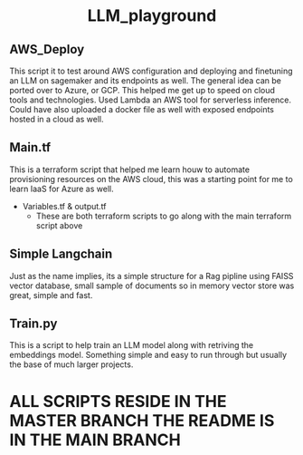 # <center> LLM_playground </center>

## AWS_Deploy 
This script it to test around AWS configuration and deploying and finetuning an LLM on sagemaker and its endpoints as well.
The general idea can be ported over to Azure, or GCP. This helped me get up to speed on cloud tools and technologies. Used Lambda an AWS tool for serverless inference.
Could have also uploaded a docker file as well with exposed endpoints hosted in a cloud as well.

## Main.tf
This is a terraform script that helped me learn houw to automate provisioning resources on the AWS cloud, this was a starting point for me to learn IaaS for Azure as well.
  + Variables.tf & output.tf
      - These are both terraform scripts to go along with the main terraform script above

## Simple Langchain
Just as the name implies, its a simple structure for a Rag pipline using FAISS vector database, small sample of documents so in memory vector store was great, simple and fast.

## Train.py
This is a script to help train an LLM model along with retriving the embeddings model. Something simple and easy to run through but usually the base of much larger projects.

# ALL SCRIPTS RESIDE IN THE MASTER BRANCH THE README IS IN THE MAIN BRANCH
